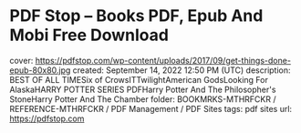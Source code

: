 # PDF Stop – Books PDF, Epub And Mobi Free Download

cover: https://pdfstop.com/wp-content/uploads/2017/09/get-things-done-epub-80x80.jpg
created: September 14, 2022 12:50 PM (UTC)
description: BEST OF ALL TIMESix of CrowsITTwilightAmerican GodsLooking For AlaskaHARRY POTTER SERIES PDFHarry Potter And The Philosopher's StoneHarry Potter And The Chamber
folder: BOOKMRKS-MTHRFCKR / REFERENCE-MTHRFCKR / PDF Management / PDF Sites
tags: pdf sites
url: https://pdfstop.com